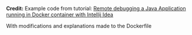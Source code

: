 **Credit:**
Example code from tutorial: [Remote debugging a Java Application running in Docker container with Intellij Idea](https://medium.com/swlh/remote-debugging-a-java-application-running-in-docker-container-with-intellij-idea-efe54cd77f02
)

With modifications and explanations made to the Dockerfile
